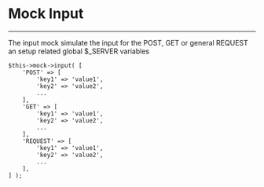 # Mock Input

---

The input mock simulate the input for the POST, GET or general REQUEST an setup related global $_SERVER variables


    $this->mock->input( [
        'POST' => [
            'key1' => 'value1',
            'key2' => 'value2',
            ...
        ],
        'GET' => [
            'key1' => 'value1',
            'key2' => 'value2',
            ...
        ],
        'REQUEST' => [
            'key1' => 'value1',
            'key2' => 'value2',
            ...
        ],
    ] );
